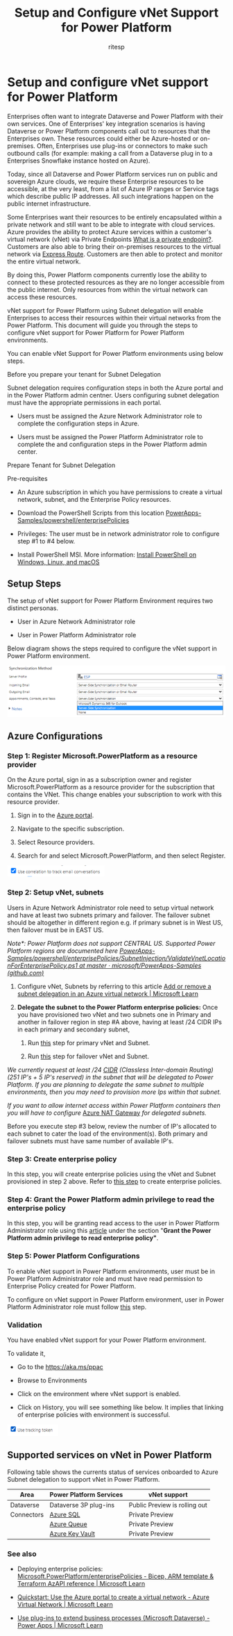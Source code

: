 ﻿---
title: Setup and Configure vNet Support for Power Platform
description: Learn how to setup and configure vNet support for Power Platform.
ms.date: 2/1/2024
ms.topic: overview
ms.component: pa-admin
ms.subservice: admin
author: ritesp
ms.author: ritesh.pandey
search.audienceType: admin
ms.custom: "admin-security"
---

# Setup and configure vNet support for Power Platform

Enterprises often want to integrate Dataverse and Power Platform with their own services. One of Enterprises' key integration scenarios is having Dataverse or Power Platform components call out to resources that the Enterprises own. These resources could either be Azure-hosted or on-premises. Often, Enterprises use plug-ins or connectors to make such outbound calls (for example: making a call from a Dataverse plug in to a Enterprises Snowflake instance hosted on Azure).

Today, since all Dataverse and Power Platform services run on public and sovereign Azure clouds, we require these Enterprise resources to be accessible, at the very least, from a list of Azure IP ranges or Service tags which describe public IP addresses. All such integrations happen on the public internet infrastructure.

Some Enterprises want their resources to be entirely encapsulated within a private network and still want to be able to integrate with cloud services. Azure provides the ability to protect Azure services within a customer's virtual network (vNet) via Private Endpoints [What is a private endpoint?](/azure/private-link/private-endpoint-overview). Customers are also able to bring their on-premises resources to the virtual network via [Express Route](/azure/expressroute/). Customers are then able to protect and monitor the entire virtual network.

By doing this, Power Platform components currently lose the ability to connect to these protected resources as they are no longer accessible from the public internet. Only resources from within the virtual network can access these resources.

vNet support for Power Platform using Subnet delegation will enable Enterprises to access their resources within their virtual networks from the Power Platform. This document will guide you through the steps to configure vNet support for Power Platform for Power Platform environments.

You can enable vNet Support for Power Platform environments using below steps.

Before you prepare your tenant for Subnet Delegation

Subnet delegation requires configuration steps in both the Azure portal and in the Power Platform admin centner. Users configuring subnet delegation must have the appropriate permissions in each portal.

- Users must be assigned the Azure Network Administrator role to complete the configuration steps in Azure.

- Users must be assigned the Power Platform Administrator role to complete the and configuration steps in the Power Platform admin center.

Prepare Tenant for Subnet Delegation

Pre-requisites

- An Azure subscription in which you have permissions to create a virtual network, subnet, and the Enterprise Policy resources. 

- Download the PowerShell Scripts from this location [PowerApps-Samples/powershell/enterprisePolicies](https://github.com/microsoft/PowerApps-Samples/tree/master/powershell/enterprisePolicies)

- Privileges: The user must be in network administrator role to configure step \#1 to \#4 below.

- Install PowerShell MSI. More information: [Install PowerShell on Windows, Linux, and macOS](/powershell/scripting/install/installing-powershell)

## Setup Steps

The setup of vNet support for Power Platform Environment requires two distinct personas.

- User in Azure Network Administrator role

- User in Power Platform Administrator role

Below diagram shows the steps required to configure the vNet support in Power Platform environment.

![A diagram of a diagram Description automatically generated](media/image1.png)

## Azure Configurations

### Step 1: Register Microsoft.PowerPlatform as a resource provider

On the Azure portal, sign in as a subscription owner and register Microsoft.PowerPlatform as a resource provider for the subscription that contains the VNet. This change enables your subscription to work with this resource provider.

1. Sign in to the [Azure portal](https://portal.azure.com/).

1. Navigate to the specific subscription.

1. Select Resource providers.

1. Search for and select Microsoft.PowerPlatform, and then select Register.

![A screenshot of a computer Description automatically generated](media/image2.png)

### Step 2: Setup vNet, subnets

Users in Azure Network Administrator role need to setup virtual network and have at least two subnets primary and failover. The failover subnet should be altogether in different region e.g. if primary subnet is in West US, then failover must be in EAST US.

*Note\*: Power Platform does not support CENTRAL US. Supported Power Platform regions are documented here [PowerApps-Samples/powershell/enterprisePolicies/SubnetInjection/ValidateVnetLocationForEnterprisePolicy.ps1 at master · microsoft/PowerApps-Samples (github.com)](https://github.com/microsoft/PowerApps-Samples/blob/master/powershell/enterprisePolicies/SubnetInjection/ValidateVnetLocationForEnterprisePolicy.ps1)*

1. Configure vNet, Subnets by referring to this article [Add or remove a subnet delegation in an Azure virtual network \| Microsoft Learn](/azure/virtual-network/manage-subnet-delegation?tabs=manage-subnet-delegation-portal)

1. **Delegate the subnet to the Power Platform enterprise policies:** Once you have provisioned two vNet and two subnets one in Primary and another in failover region in step \#A above, having at least /24 CIDR IPs in each primary and secondary subnet,

    1. Run [this](https://github.com/microsoft/PowerApps-Samples/tree/master/powershell/enterprisePolicies#1-setup-virtual-network-for-subnet-injection) step for primary vNet and Subnet.

    1. Run [this](https://github.com/microsoft/PowerApps-Samples/tree/master/powershell/enterprisePolicies#1-setup-virtual-network-for-subnet-injection) step for failover vNet and Subnet.

*We currently request at least /24 [CIDR](https://datatracker.ietf.org/doc/html/rfc4632) (Classless Inter-domain Routing) (251 IP's + 5 IP's reserved) in the subnet that will be delegated to Power Platform. If you are planning to delegate the same subnet to multiple environments, then you may need to provision more Ips within that subnet.*

*If you want to allow internet access within Power Platform containers then you will have to configure* [Azure NAT Gateway](/azure/nat-gateway/nat-overview) *for delegated subnets.*

Before you execute step \#3 below, review the number of IP's allocated to each subnet to cater the load of the environment(s). Both primary and failover subnets must have same number of available IP's.

### Step 3: Create enterprise policy

In this step, you will create enterprise policies using the vNet and Subnet provisioned in step 2 above. Refer to [this step](https://github.com/microsoft/PowerApps-Samples/tree/master/powershell/enterprisePolicies#2-create-subnet-injection-enterprise-policy) to create enterprise policies.

### Step 4: Grant the Power Platform admin privilege to read the enterprise policy

In this step, you will be granting read access to the user in Power Platform Administrator role using this [article](/power-platform/admin/customer-managed-key#grant-the-power-platform-admin-privilege-to-read-enterprise-policy) under the section "**Grant the Power Platform admin privilege to read enterprise policy"**.

### Step 5: Power Platform Configurations

To enable vNet support in Power Platform environments, user must be in Power Platform Administrator role and must have read permission to Enterprise Policy created for Power Platform.

To configure on vNet support in Power Platform environment, user in Power Platform Administrator role must follow [this](https://github.com/ritesp/PowerApps-Samples/tree/master/powershell/enterprisePolicies#7-set-subnet-injection-for-an-environment) step.

### Validation

You have enabled vNet support for your Power Platform environment.

To validate it,

- Go to the <https://aka.ms/ppac>

- Browse to Environments

- Click on the environment where vNet support is enabled.

- Click on History, you will see something like below. It implies that linking of enterprise policies with environment is successful.

![A screenshot of a computer Description automatically generated](media/image3.png)

## Supported services on vNet in Power Platform

Following table shows the currents status of services onboarded to Azure Subnet delegation to support vNet in Power Platform.

| Area       | Power Platform Services                                                   | vNet support                  |
|------------|---------------------------------------------------------------------------|-------------------------------|
| Dataverse  | Dataverse 3P plug-ins                                                     | Public Preview is rolling out |
| Connectors | [Azure SQL](/connectors/sql/)            | Private Preview               |
|            | [Azure Queue](/connectors/azurequeues/)  | Private Preview               |
|            | [Azure Key Vault](/connectors/keyvault/) | Private Preview               |

### See also

- Deploying enterprise policies: [Microsoft.PowerPlatform/enterprisePolicies - Bicep, ARM template & Terraform AzAPI reference \| Microsoft Learn](/en-us/azure/templates/microsoft.powerplatform/enterprisepolicies?pivots=deployment-language-arm-template)

- [Quickstart: Use the Azure portal to create a virtual network - Azure Virtual Network \| Microsoft Learn](/azure/virtual-network/quick-create-portal)

- [Use plug-ins to extend business processes (Microsoft Dataverse) - Power Apps \| Microsoft Learn](/power-apps/developer/data-platform/plug-ins)

